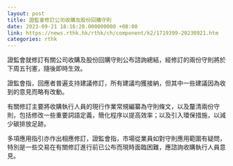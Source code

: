 ```yaml
---
layout: post
title: 證監會修訂公司收購及股份回購守則
date: 2023-09-21 18:16:28.000000000 +08:00
link: https://news.rthk.hk/rthk/ch/component/k2/1719399-20230921.htm
categories: rthk
---
```


證監會就修訂有關公司收購及股份回購守則公布諮詢總結，經修訂的兩份守則將於下周五刊憲，隨後即時生效。

證監會指，回應者普遍支持建議修訂，所有建議均獲接納，但其中一些建議因為收到的意見而略有改動。

有關修訂主要將收購執行人員的現行作業常規編纂為守則條文，以及釐清兩份守則，包括修改一些重要詞語定義，簡化程序以提高效率；以及引入環保措施，以減少碳排放足跡。

多項應用指引亦作出相應修訂，證監會指，市場從業員如對守則應用範圍有疑問，特別是一些交易在有關修訂進行前已公布而現時面臨困難，應諮詢收購執行人員意見。
